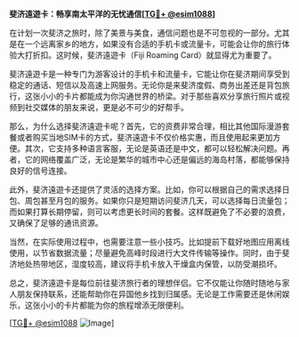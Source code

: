 **斐济遠遊卡：畅享南太平洋的无忧通信[[TG💪+ @esim1088](https://t.me/s/esim1088)]**

在计划一次斐济之旅时，除了美景与美食，通信问题也是不可忽视的一部分。尤其是在一个远离家乡的地方，如果没有合适的手机卡或流量卡，可能会让你的旅行体验大打折扣。这时候，斐济遠遊卡（Fiji Roaming Card）就显得尤为重要了。

斐济遠遊卡是一种专门为游客设计的手机卡和流量卡，它能让你在斐济期间享受到稳定的通话、短信以及高速上网服务。无论你是来斐济度假、商务出差还是背包旅行，这张小小的卡片都能成为你沟通世界的桥梁。对于那些喜欢分享旅行照片或视频到社交媒体的朋友来说，更是必不可少的好帮手。

那么，为什么选择斐济遠遊卡呢？首先，它的资费非常合理，相比其他国际漫游套餐或者购买当地SIM卡的方式，斐济遠遊卡不仅价格实惠，而且使用起来更加方便。其次，它支持多种语言客服，无论是英语还是中文，都可以轻松解决问题。再者，它的网络覆盖广泛，无论是繁华的城市中心还是偏远的海岛村落，都能够保持良好的信号连接。

此外，斐济遠遊卡还提供了灵活的选择方案。比如，你可以根据自己的需求选择日包、周包甚至月包的服务。如果你只是短期访问斐济几天，可以选择每日流量包；而如果打算长期停留，则可以考虑更长时间的套餐。这样既避免了不必要的浪费，又确保了足够的通讯资源。

当然，在实际使用过程中，也需要注意一些小技巧。比如提前下载好地图应用离线使用，以节省数据流量；尽量避免高峰时段进行大文件传输等操作。同时，由于斐济地处热带地区，湿度较高，建议将手机卡放入干燥盒内保管，以防受潮损坏。

总之，斐济遠遊卡是每位前往斐济旅行者的理想伴侣。它不仅能让你随时随地与家人朋友保持联系，还能帮助你在异国他乡找到归属感。无论是工作需要还是休闲娱乐，这张小小的卡片都能为你的旅程增添无限便利。

[[TG💪+ @esim1088](https://t.me/s/esim1088) ![Image](https://i.postimg.cc/4NQfJmqS/Snipaste-2025-05-13-00-14-12.png)]